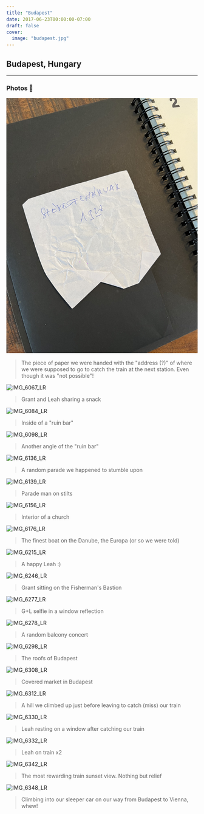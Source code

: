 ```yaml
---
title: "Budapest"
date: 2017-06-23T00:00:00-07:00
draft: false
cover:
  image: "budapest.jpg"
---
```


## Budapest, Hungary

---

### Photos 📸

![budapest-note](budapest-note.jpg)

> The piece of paper we were handed with the "address (?)" of where we were supposed to go to catch the train at the next station. Even though it was "not possible"!

![IMG_6067_LR](IMG_6067_LR.jpg)

> Grant and Leah sharing a snack

![IMG_6084_LR](IMG_6084_LR.jpg)

> Inside of a "ruin bar"

![IMG_6098_LR](IMG_6098_LR.jpg)

> Another angle of the "ruin bar"

![IMG_6136_LR](IMG_6136_LR.jpg)

> A random parade we happened to stumble upon

![IMG_6139_LR](IMG_6139_LR.jpg)

> Parade man on stilts

![IMG_6156_LR](IMG_6156_LR.jpg)

> Interior of a church

![IMG_6176_LR](IMG_6176_LR.jpg)

> The finest boat on the Danube, the Europa (or so we were told)

![IMG_6215_LR](IMG_6215_LR.jpg)

> A happy Leah :)

![IMG_6246_LR](IMG_6246_LR.jpg)

> Grant sitting on the Fisherman's Bastion

![IMG_6277_LR](IMG_6277_LR.jpg)

> G+L selfie in a window reflection

![IMG_6278_LR](IMG_6278_LR.jpg)

> A random balcony concert

![IMG_6298_LR](IMG_6298_LR.jpg)

> The roofs of Budapest

![IMG_6308_LR](IMG_6308_LR.jpg)

> Covered market in Budapest

![IMG_6312_LR](IMG_6312_LR.jpg)

> A hill we climbed up just before leaving to catch (miss) our train

![IMG_6330_LR](IMG_6330_LR.jpg)

> Leah resting on a window after catching our train

![IMG_6332_LR](IMG_6332_LR.jpg)

> Leah on train x2

![IMG_6342_LR](IMG_6342_LR.jpg)

> The most rewarding train sunset view. Nothing but relief

![IMG_6348_LR](IMG_6348_LR.jpg)

> Climbing into our sleeper car on our way from Budapest to Vienna, whew!
